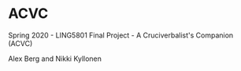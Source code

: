 # ACVC
Spring 2020 - LING5801 Final Project - A Cruciverbalist's Companion (ACVC)

Alex Berg and Nikki Kyllonen
